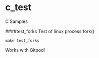 # c_test
C Samples

####test_forks
Test of linux process fork()
```
make test_forks

```

Works with Gitpod!